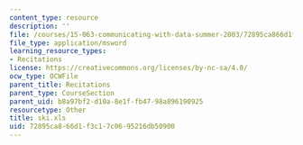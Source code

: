 ```yaml
---
content_type: resource
description: ''
file: /courses/15-063-communicating-with-data-summer-2003/72895ca866d1f3c17c0695216db50900_ski.xls
file_type: application/msword
learning_resource_types:
- Recitations
license: https://creativecommons.org/licenses/by-nc-sa/4.0/
ocw_type: OCWFile
parent_title: Recitations
parent_type: CourseSection
parent_uid: b8a97bf2-d10a-8e1f-fb47-98a896190925
resourcetype: Other
title: ski.xls
uid: 72895ca8-66d1-f3c1-7c06-95216db50900
---
```

